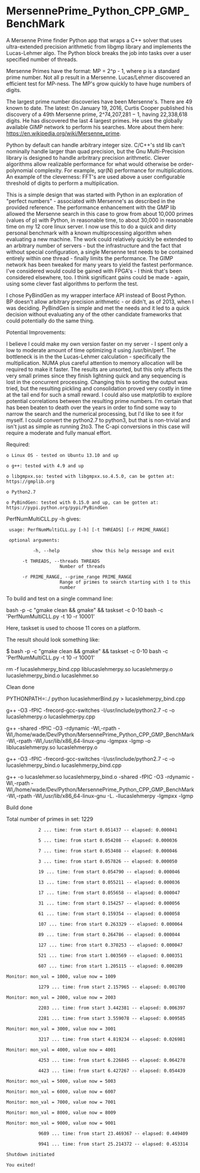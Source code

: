 # MersennePrime_Python_CPP_GMP_BenchMark
A Mersenne Prime finder Python app that wraps a C++ solver that uses ultra-extended precision arithmetic from libgmp library and implements the Lucas-Lehmer algo.  The Python block breaks the job into tasks over a user specified number of threads.

Mersenne Primes have the format: MP = 2^p - 1, where p is a standard prime number.  Not all p result in a Mersenne.  Lucas/Lehmer discovered an efficient test for MP-ness.  The MP's grow quickly to have huge numbers of digits.  

The largest prime number discoveries have been Mersenne's.  There are 49 known to date.  The latest: On January 19, 2016, Curtis Cooper published his discovery of a 49th Mersenne prime, 2^74,207,281 − 1, having 22,338,618 digits.  He has discovered the last 4 largest primes.  He uses the globally available GIMP network to perform his searches.  More about them here: https://en.wikipedia.org/wiki/Mersenne_prime.

Python by default can handle arbitrary integer size.  C/C++'s std lib can't nominally handle larger than quad precision, but the Gnu Multi-Precision library is designed to handle arbritrary precision arithmetic.  Clever algorithms allow realizable performance for what would otherwise be order-polynomial complexity.  For example, sqr(N) performance for multiplications.  An example of the cleverness: FFT's are used above a user configurable threshold of digits to perform a multiplication.

This is a simple design that was started with Python in an exploration of "perfect numbers" - associated with Mersenne's as described in the provided reference.  The performance enhancement with the GMP lib allowed the Mersenne search in this case to grow from about 10,000 primes (values of p) with Python, in reasonable time, to about 30,000 in reasonable time on my 12 core linux server.  I now use this to do a quick and dirty personal benchmark with a known multiprocessing algorithm when evaluating a new machine.  The work could relatively quickly be extended to an arbitrary number of servers - but the infrastructure and the fact that without special configuration, a single Mersenne test needs to be contained entirely within one thread - finally limits the performance.  The GIMP network has been tweaked for many years to yield the fastest performance.  I've considered would could be gained with FPGA's - I think that's been considered elsewhere, too.  I think significant gains could be made - again, using some clever fast algorithms to perform the test.

I chose PyBindGen as my wrapper interface API instead of Boost Python.  BP doesn't allow arbitrary precision arithmetic - or didn't, as of 2013, when I was deciding.  PyBindGen is simple and met the needs and it led to a quick decision without evaluating any of the other candidate frameworks that could potentially do the same thing.

Potential Improvements:

I believe I could make my own version faster on my server - I spent only a low to moderate amount of time optimizing it using /usr/bin/perf.  The bottleneck is in the the Lucas-Lehmer calculation - specifically the multiplication.  NUMA plus careful attention to memory allocation will be required to make it faster.  The results are unsorted, but this only affects the very small primes since they finish lightning quick and any sequencing is lost in the concurrent processing.  Changing this to sorting the output was tried, but the resulting pickling and consolidation proved very costly in time at the tail end for such a small reward.  I could also use matplotlib to explore potential correlations between the resulting prime numbers.  I'm certain that has been beaten to death over the years in order to find some way to narrow the search and the numerical processing, but I'd like to see it for myself.  I could convert the python2.7 to python3, but that is non-trivial and isn't just as simple as running 2to3.  The C-api conversions in this case will require a moderate and fully manual effort.

Required:

	o Linux OS - tested on Ubuntu 13.10 and up

	o g++: tested with 4.9 and up

	o libgmpxx.so: tested with libgmpxx.so.4.5.0, can be gotten at: https://gmplib.org

	o Python2.7

	o PyBindGen: tested with 0.15.0 and up, can be gotten at: https://pypi.python.org/pypi/PyBindGen

PerfNumMultiCLL.py -h gives:
     
     usage: PerfNumMultiCLL.py [-h] [-t THREADS] [-r PRIME_RANGE]

     optional arguments:
     
     	      -h, --help            show this help message and exit
	      
  	      -t THREADS, --threads THREADS
                        Number of threads
			
  	      -r PRIME_RANGE, --prime_range PRIME_RANGE
                        Range of primes to search starting with 1 to this
                        number
			
To build and test on a single command line:

   bash -p -c "gmake clean && gmake" && taskset -c 0-10 bash -c 'PerfNumMultiCLL.py -t 10 -r 10001'

Here, taskset is used to choose 11 cores on a platform.

The result should look something like: 

$ bash -p -c "gmake clean && gmake" && taskset -c 0-10 bash -c 'PerfNumMultiCLL.py -t 10 -r 10001'

  rm -f lucaslehmerpy_bind.cpp liblucaslehmerpy.so lucaslehmerpy.o lucaslehmerpy_bind.o lucaslehmer.so

  Clean done

  PYTHONPATH=:./ python lucaslehmerBind.py > lucaslehmerpy_bind.cpp

  g++  -O3 -fPIC -frecord-gcc-switches -I/usr/include/python2.7 -c -o lucaslehmerpy.o lucaslehmerpy.cpp

  g++ -shared -fPIC  -O3 -rdynamic -Wl,-rpath -Wl,/home/wade/Dev/Python/MersennePrime_Python_CPP_GMP_BenchMark -Wl,-rpath -Wl,/usr/lib/x86_64-linux-gnu -lgmpxx -lgmp -o liblucaslehmerpy.so lucaslehmerpy.o

  g++  -O3 -fPIC -frecord-gcc-switches -I/usr/include/python2.7 -c -o lucaslehmerpy_bind.o lucaslehmerpy_bind.cpp

  g++ -o lucaslehmer.so lucaslehmerpy_bind.o -shared -fPIC  -O3 -rdynamic -Wl,-rpath -Wl,/home/wade/Dev/Python/MersennePrime_Python_CPP_GMP_BenchMark -Wl,-rpath -Wl,/usr/lib/x86_64-linux-gnu -L. -llucaslehmerpy -lgmpxx -lgmp

  Build done

  Total number of primes in set:  1229

                2 ... time: from start 0.051437 -- elapsed: 0.000041
		
                5 ... time: from start 0.054208 -- elapsed: 0.000036
		
                7 ... time: from start 0.053408 -- elapsed: 0.000046
		
                3 ... time: from start 0.057826 -- elapsed: 0.000050
		
                19 ... time: from start 0.054790 -- elapsed: 0.000046
		
                13 ... time: from start 0.055211 -- elapsed: 0.000036
		
                17 ... time: from start 0.055658 -- elapsed: 0.000047
		
                31 ... time: from start 0.154257 -- elapsed: 0.000056
		
                61 ... time: from start 0.159354 -- elapsed: 0.000058
		
                107 ... time: from start 0.263329 -- elapsed: 0.000064
		
                89 ... time: from start 0.264786 -- elapsed: 0.000044
		
                127 ... time: from start 0.370253 -- elapsed: 0.000047
		
                521 ... time: from start 1.003569 -- elapsed: 0.000351
		
                607 ... time: from start 1.205115 -- elapsed: 0.000289
		
	Monitor: mon_val = 1000, value now = 1009

                1279 ... time: from start 2.157965 -- elapsed: 0.001700
		
	Monitor: mon_val = 2000, value now = 2003

                2203 ... time: from start 3.442381 -- elapsed: 0.006397
		
                2281 ... time: from start 3.559078 -- elapsed: 0.009585
		
	Monitor: mon_val = 3000, value now = 3001

                3217 ... time: from start 4.819234 -- elapsed: 0.026981
		
	Monitor: mon_val = 4000, value now = 4001

                4253 ... time: from start 6.226845 -- elapsed: 0.064278
		
                4423 ... time: from start 6.427267 -- elapsed: 0.054439
		
	Monitor: mon_val = 5000, value now = 5003

	Monitor: mon_val = 6000, value now = 6007

	Monitor: mon_val = 7000, value now = 7001

	Monitor: mon_val = 8000, value now = 8009

	Monitor: mon_val = 9000, value now = 9001

                9689 ... time: from start 23.469367 -- elapsed: 0.449409
		
                9941 ... time: from start 25.214372 -- elapsed: 0.453314
		
	Shutdown initiated

	You exited!

